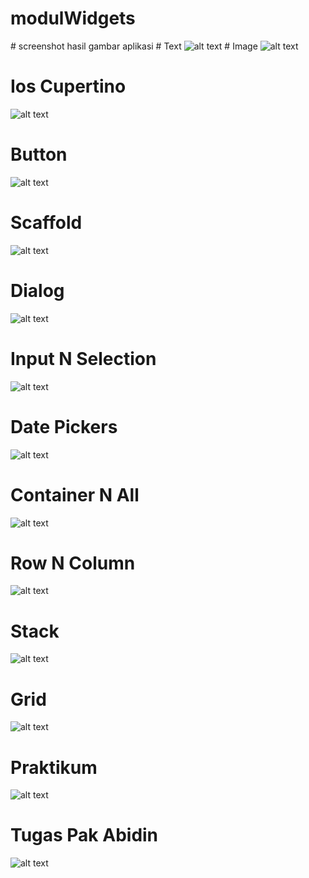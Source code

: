 ﻿# modulWidgets
﻿# screenshot hasil gambar aplikasi
﻿# Text
![alt text](https://github.com/IndraMuh/modulWidgets/blob/main/Text.png?raw=true)
﻿# Image
![alt text](https://github.com/IndraMuh/modulWidgets/blob/main/image.png?raw=true)
# Ios Cupertino
![alt text](https://github.com/IndraMuh/modulWidgets/blob/main/iosCupertino.png?raw=true)
# Button
![alt text](https://github.com/IndraMuh/modulWidgets/blob/main/ButtonThumbs.png?raw=true)
# Scaffold
![alt text](https://github.com/IndraMuh/modulWidgets/blob/main/Scaffold.png?raw=true)
# Dialog
![alt text](https://github.com/IndraMuh/modulWidgets/blob/main/Dialog.png?raw=true)
# Input N Selection
![alt text](https://github.com/IndraMuh/modulWidgets/blob/main/InputNSselection.png?raw=true)
# Date Pickers
![alt text](https://github.com/IndraMuh/modulWidgets/blob/main/datepicker.png?raw=true)
# Container N All
![alt text](https://github.com/IndraMuh/modulWidgets/blob/main/ContainerNAll.png?raw=true)
# Row N Column
![alt text](https://github.com/IndraMuh/modulWidgets/blob/main/RowNColumn.png?raw=true)
# Stack
![alt text](https://github.com/IndraMuh/modulWidgets/blob/main/Stack.png?raw=true)
# Grid
![alt text](https://github.com/IndraMuh/modulWidgets/blob/main/Grid.png?raw=true)
# Praktikum
![alt text](https://github.com/IndraMuh/modulWidgets/blob/main/Praktikum.png?raw=true)
# Tugas Pak Abidin
![alt text](https://github.com/IndraMuh/modulWidgets/blob/main/TugasPakAbidin.png?raw=true)
